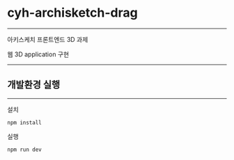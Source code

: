 # cyh-archisketch-drag

---

아키스케치 프론트엔드 3D 과제

웹 3D application 구현

---

## 개발환경 실행

---

설치

```
npm install
```

실행

```
npm run dev
```
